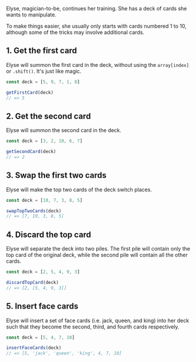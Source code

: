 Elyse, magician-to-be, continues her training. She has a deck of cards she wants to manipulate.

To make things easier, she usually only starts with cards numbered 1 to 10, although some of the tricks may involve additional cards.

## 1. Get the first card

Elyse will summon the first card in the deck, without using the `array[index]` or `.shift()`. It's just like magic.

```javascript
const deck = [5, 9, 7, 1, 8]

getFirstCard(deck)
// => 5
```

## 2. Get the second card

Elyse will summon the second card in the deck.

```javascript
const deck = [3, 2, 10, 6, 7]

getSecondCard(deck)
// => 2
```

## 3. Swap the first two cards

Elyse will make the top two cards of the deck switch places.

```javascript
const deck = [10, 7, 3, 8, 5]

swapTopTwoCards(deck)
// => [7, 10, 3, 8, 5]
```

## 4. Discard the top card

Elyse will separate the deck into two piles. The first pile will contain only the top card of the original deck, while the second pile will contain all the other cards.

```javascript
const deck = [2, 5, 4, 9, 3]

discardTopCard(deck)
// => [2, [5, 4, 9, 3]]
```

## 5. Insert face cards

Elyse will insert a set of face cards (i.e. jack, queen, and king) into her deck such that they become the second, third, and fourth cards respectively.

```javascript
const deck = [5, 4, 7, 10]

insertFaceCards(deck)
// => [5, 'jack', 'queen', 'king', 4, 7, 10]
```
